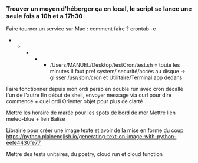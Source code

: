 ### Trouver un moyen d'héberger ça en local, le script se lance une seule fois a 10h et a 17h30
Faire tourner un service sur Mac : comment faire ?
crontab -e
* * * * * /Users/MANUEL/Desktop/testCron/test.sh = toute les minutes
Il faut pref system/ securité/accés au disque -> glisser /usr/sbin/cron et Utilitaire/Terminal.app dedans 

Faire fonctionner depuis mon ordi perso en double run avec cron décallé l'un de l'autre
En début de shell, envoyer message via curl pour dire commence + quel ordi
Orienter objet pour plus de clarté

Mettre les horaire de marée pour les spots de bord de mer
Mettre lien meteo-blue + lien Balise

Librairie pour créer une image texte et avoir de la mise en forme du coup
https://python.plainenglish.io/generating-text-on-image-with-python-eefe4430fe77

Mettre des tests unitaires, du poetry, cloud run et cloud function
